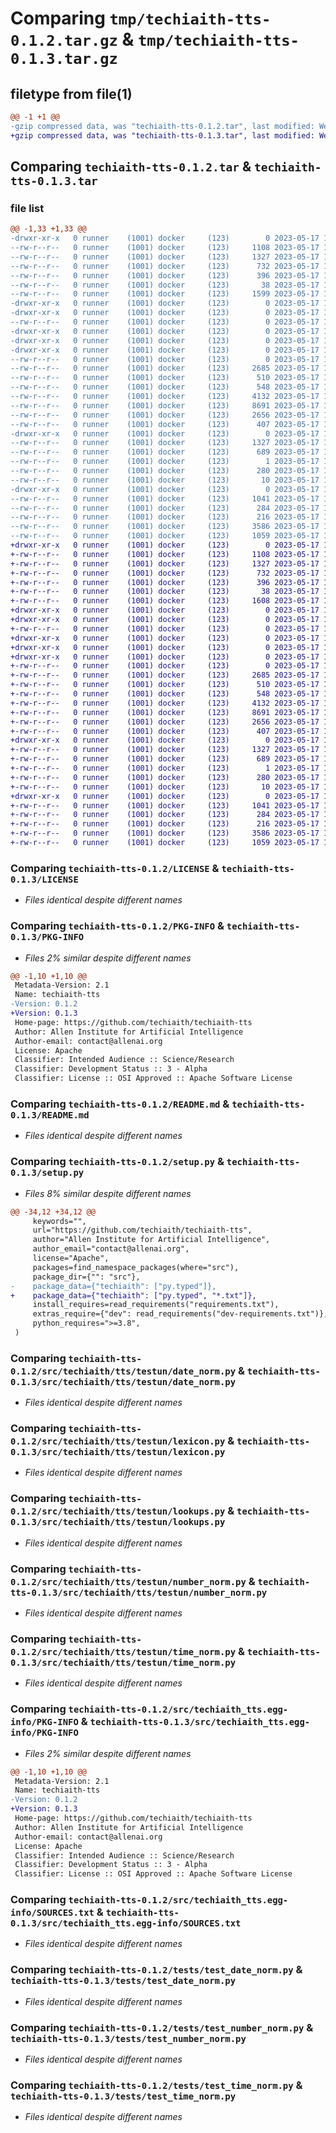 # Comparing `tmp/techiaith-tts-0.1.2.tar.gz` & `tmp/techiaith-tts-0.1.3.tar.gz`

## filetype from file(1)

```diff
@@ -1 +1 @@
-gzip compressed data, was "techiaith-tts-0.1.2.tar", last modified: Wed May 17 12:32:17 2023, max compression
+gzip compressed data, was "techiaith-tts-0.1.3.tar", last modified: Wed May 17 13:14:26 2023, max compression
```

## Comparing `techiaith-tts-0.1.2.tar` & `techiaith-tts-0.1.3.tar`

### file list

```diff
@@ -1,33 +1,33 @@
-drwxr-xr-x   0 runner    (1001) docker     (123)        0 2023-05-17 12:32:17.410067 techiaith-tts-0.1.2/
--rw-r--r--   0 runner    (1001) docker     (123)     1108 2023-05-17 12:32:05.000000 techiaith-tts-0.1.2/LICENSE
--rw-r--r--   0 runner    (1001) docker     (123)     1327 2023-05-17 12:32:17.410067 techiaith-tts-0.1.2/PKG-INFO
--rw-r--r--   0 runner    (1001) docker     (123)      732 2023-05-17 12:32:05.000000 techiaith-tts-0.1.2/README.md
--rw-r--r--   0 runner    (1001) docker     (123)      396 2023-05-17 12:32:05.000000 techiaith-tts-0.1.2/pyproject.toml
--rw-r--r--   0 runner    (1001) docker     (123)       38 2023-05-17 12:32:17.410067 techiaith-tts-0.1.2/setup.cfg
--rw-r--r--   0 runner    (1001) docker     (123)     1599 2023-05-17 12:32:05.000000 techiaith-tts-0.1.2/setup.py
-drwxr-xr-x   0 runner    (1001) docker     (123)        0 2023-05-17 12:32:17.410067 techiaith-tts-0.1.2/src/
-drwxr-xr-x   0 runner    (1001) docker     (123)        0 2023-05-17 12:32:17.410067 techiaith-tts-0.1.2/src/techiaith/
--rw-r--r--   0 runner    (1001) docker     (123)        0 2023-05-17 12:32:05.000000 techiaith-tts-0.1.2/src/techiaith/py.typed
-drwxr-xr-x   0 runner    (1001) docker     (123)        0 2023-05-17 12:32:17.406067 techiaith-tts-0.1.2/src/techiaith/tts/
-drwxr-xr-x   0 runner    (1001) docker     (123)        0 2023-05-17 12:32:17.410067 techiaith-tts-0.1.2/src/techiaith/tts/testun/
-drwxr-xr-x   0 runner    (1001) docker     (123)        0 2023-05-17 12:32:17.410067 techiaith-tts-0.1.2/src/techiaith/tts/testun/data/
--rw-r--r--   0 runner    (1001) docker     (123)        0 2023-05-17 12:32:05.000000 techiaith-tts-0.1.2/src/techiaith/tts/testun/data/__init__.py
--rw-r--r--   0 runner    (1001) docker     (123)     2685 2023-05-17 12:32:06.000000 techiaith-tts-0.1.2/src/techiaith/tts/testun/date_norm.py
--rw-r--r--   0 runner    (1001) docker     (123)      510 2023-05-17 12:32:06.000000 techiaith-tts-0.1.2/src/techiaith/tts/testun/known_phrases.py
--rw-r--r--   0 runner    (1001) docker     (123)      548 2023-05-17 12:32:06.000000 techiaith-tts-0.1.2/src/techiaith/tts/testun/lexicon.py
--rw-r--r--   0 runner    (1001) docker     (123)     4132 2023-05-17 12:32:06.000000 techiaith-tts-0.1.2/src/techiaith/tts/testun/lookups.py
--rw-r--r--   0 runner    (1001) docker     (123)     8691 2023-05-17 12:32:06.000000 techiaith-tts-0.1.2/src/techiaith/tts/testun/number_norm.py
--rw-r--r--   0 runner    (1001) docker     (123)     2656 2023-05-17 12:32:06.000000 techiaith-tts-0.1.2/src/techiaith/tts/testun/time_norm.py
--rw-r--r--   0 runner    (1001) docker     (123)      407 2023-05-17 12:32:06.000000 techiaith-tts-0.1.2/src/techiaith/version.py
-drwxr-xr-x   0 runner    (1001) docker     (123)        0 2023-05-17 12:32:17.410067 techiaith-tts-0.1.2/src/techiaith_tts.egg-info/
--rw-r--r--   0 runner    (1001) docker     (123)     1327 2023-05-17 12:32:17.000000 techiaith-tts-0.1.2/src/techiaith_tts.egg-info/PKG-INFO
--rw-r--r--   0 runner    (1001) docker     (123)      689 2023-05-17 12:32:17.000000 techiaith-tts-0.1.2/src/techiaith_tts.egg-info/SOURCES.txt
--rw-r--r--   0 runner    (1001) docker     (123)        1 2023-05-17 12:32:17.000000 techiaith-tts-0.1.2/src/techiaith_tts.egg-info/dependency_links.txt
--rw-r--r--   0 runner    (1001) docker     (123)      280 2023-05-17 12:32:17.000000 techiaith-tts-0.1.2/src/techiaith_tts.egg-info/requires.txt
--rw-r--r--   0 runner    (1001) docker     (123)       10 2023-05-17 12:32:17.000000 techiaith-tts-0.1.2/src/techiaith_tts.egg-info/top_level.txt
-drwxr-xr-x   0 runner    (1001) docker     (123)        0 2023-05-17 12:32:17.410067 techiaith-tts-0.1.2/tests/
--rw-r--r--   0 runner    (1001) docker     (123)     1041 2023-05-17 12:32:06.000000 techiaith-tts-0.1.2/tests/test_date_norm.py
--rw-r--r--   0 runner    (1001) docker     (123)      284 2023-05-17 12:32:06.000000 techiaith-tts-0.1.2/tests/test_known_phrase.py
--rw-r--r--   0 runner    (1001) docker     (123)      216 2023-05-17 12:32:06.000000 techiaith-tts-0.1.2/tests/test_lecsicon.py
--rw-r--r--   0 runner    (1001) docker     (123)     3586 2023-05-17 12:32:06.000000 techiaith-tts-0.1.2/tests/test_number_norm.py
--rw-r--r--   0 runner    (1001) docker     (123)     1059 2023-05-17 12:32:06.000000 techiaith-tts-0.1.2/tests/test_time_norm.py
+drwxr-xr-x   0 runner    (1001) docker     (123)        0 2023-05-17 13:14:26.172718 techiaith-tts-0.1.3/
+-rw-r--r--   0 runner    (1001) docker     (123)     1108 2023-05-17 13:14:10.000000 techiaith-tts-0.1.3/LICENSE
+-rw-r--r--   0 runner    (1001) docker     (123)     1327 2023-05-17 13:14:26.172718 techiaith-tts-0.1.3/PKG-INFO
+-rw-r--r--   0 runner    (1001) docker     (123)      732 2023-05-17 13:14:10.000000 techiaith-tts-0.1.3/README.md
+-rw-r--r--   0 runner    (1001) docker     (123)      396 2023-05-17 13:14:10.000000 techiaith-tts-0.1.3/pyproject.toml
+-rw-r--r--   0 runner    (1001) docker     (123)       38 2023-05-17 13:14:26.172718 techiaith-tts-0.1.3/setup.cfg
+-rw-r--r--   0 runner    (1001) docker     (123)     1608 2023-05-17 13:14:10.000000 techiaith-tts-0.1.3/setup.py
+drwxr-xr-x   0 runner    (1001) docker     (123)        0 2023-05-17 13:14:26.168718 techiaith-tts-0.1.3/src/
+drwxr-xr-x   0 runner    (1001) docker     (123)        0 2023-05-17 13:14:26.172718 techiaith-tts-0.1.3/src/techiaith/
+-rw-r--r--   0 runner    (1001) docker     (123)        0 2023-05-17 13:14:10.000000 techiaith-tts-0.1.3/src/techiaith/py.typed
+drwxr-xr-x   0 runner    (1001) docker     (123)        0 2023-05-17 13:14:26.168718 techiaith-tts-0.1.3/src/techiaith/tts/
+drwxr-xr-x   0 runner    (1001) docker     (123)        0 2023-05-17 13:14:26.172718 techiaith-tts-0.1.3/src/techiaith/tts/testun/
+drwxr-xr-x   0 runner    (1001) docker     (123)        0 2023-05-17 13:14:26.172718 techiaith-tts-0.1.3/src/techiaith/tts/testun/data/
+-rw-r--r--   0 runner    (1001) docker     (123)        0 2023-05-17 13:14:10.000000 techiaith-tts-0.1.3/src/techiaith/tts/testun/data/__init__.py
+-rw-r--r--   0 runner    (1001) docker     (123)     2685 2023-05-17 13:14:10.000000 techiaith-tts-0.1.3/src/techiaith/tts/testun/date_norm.py
+-rw-r--r--   0 runner    (1001) docker     (123)      510 2023-05-17 13:14:10.000000 techiaith-tts-0.1.3/src/techiaith/tts/testun/known_phrases.py
+-rw-r--r--   0 runner    (1001) docker     (123)      548 2023-05-17 13:14:10.000000 techiaith-tts-0.1.3/src/techiaith/tts/testun/lexicon.py
+-rw-r--r--   0 runner    (1001) docker     (123)     4132 2023-05-17 13:14:10.000000 techiaith-tts-0.1.3/src/techiaith/tts/testun/lookups.py
+-rw-r--r--   0 runner    (1001) docker     (123)     8691 2023-05-17 13:14:10.000000 techiaith-tts-0.1.3/src/techiaith/tts/testun/number_norm.py
+-rw-r--r--   0 runner    (1001) docker     (123)     2656 2023-05-17 13:14:10.000000 techiaith-tts-0.1.3/src/techiaith/tts/testun/time_norm.py
+-rw-r--r--   0 runner    (1001) docker     (123)      407 2023-05-17 13:14:10.000000 techiaith-tts-0.1.3/src/techiaith/version.py
+drwxr-xr-x   0 runner    (1001) docker     (123)        0 2023-05-17 13:14:26.172718 techiaith-tts-0.1.3/src/techiaith_tts.egg-info/
+-rw-r--r--   0 runner    (1001) docker     (123)     1327 2023-05-17 13:14:26.000000 techiaith-tts-0.1.3/src/techiaith_tts.egg-info/PKG-INFO
+-rw-r--r--   0 runner    (1001) docker     (123)      689 2023-05-17 13:14:26.000000 techiaith-tts-0.1.3/src/techiaith_tts.egg-info/SOURCES.txt
+-rw-r--r--   0 runner    (1001) docker     (123)        1 2023-05-17 13:14:26.000000 techiaith-tts-0.1.3/src/techiaith_tts.egg-info/dependency_links.txt
+-rw-r--r--   0 runner    (1001) docker     (123)      280 2023-05-17 13:14:26.000000 techiaith-tts-0.1.3/src/techiaith_tts.egg-info/requires.txt
+-rw-r--r--   0 runner    (1001) docker     (123)       10 2023-05-17 13:14:26.000000 techiaith-tts-0.1.3/src/techiaith_tts.egg-info/top_level.txt
+drwxr-xr-x   0 runner    (1001) docker     (123)        0 2023-05-17 13:14:26.172718 techiaith-tts-0.1.3/tests/
+-rw-r--r--   0 runner    (1001) docker     (123)     1041 2023-05-17 13:14:10.000000 techiaith-tts-0.1.3/tests/test_date_norm.py
+-rw-r--r--   0 runner    (1001) docker     (123)      284 2023-05-17 13:14:10.000000 techiaith-tts-0.1.3/tests/test_known_phrase.py
+-rw-r--r--   0 runner    (1001) docker     (123)      216 2023-05-17 13:14:10.000000 techiaith-tts-0.1.3/tests/test_lecsicon.py
+-rw-r--r--   0 runner    (1001) docker     (123)     3586 2023-05-17 13:14:10.000000 techiaith-tts-0.1.3/tests/test_number_norm.py
+-rw-r--r--   0 runner    (1001) docker     (123)     1059 2023-05-17 13:14:10.000000 techiaith-tts-0.1.3/tests/test_time_norm.py
```

### Comparing `techiaith-tts-0.1.2/LICENSE` & `techiaith-tts-0.1.3/LICENSE`

 * *Files identical despite different names*

### Comparing `techiaith-tts-0.1.2/PKG-INFO` & `techiaith-tts-0.1.3/PKG-INFO`

 * *Files 2% similar despite different names*

```diff
@@ -1,10 +1,10 @@
 Metadata-Version: 2.1
 Name: techiaith-tts
-Version: 0.1.2
+Version: 0.1.3
 Home-page: https://github.com/techiaith/techiaith-tts
 Author: Allen Institute for Artificial Intelligence
 Author-email: contact@allenai.org
 License: Apache
 Classifier: Intended Audience :: Science/Research
 Classifier: Development Status :: 3 - Alpha
 Classifier: License :: OSI Approved :: Apache Software License
```

### Comparing `techiaith-tts-0.1.2/README.md` & `techiaith-tts-0.1.3/README.md`

 * *Files identical despite different names*

### Comparing `techiaith-tts-0.1.2/setup.py` & `techiaith-tts-0.1.3/setup.py`

 * *Files 8% similar despite different names*

```diff
@@ -34,12 +34,12 @@
     keywords="",
     url="https://github.com/techiaith/techiaith-tts",
     author="Allen Institute for Artificial Intelligence",
     author_email="contact@allenai.org",
     license="Apache",
     packages=find_namespace_packages(where="src"),
     package_dir={"": "src"},
-    package_data={"techiaith": ["py.typed"]},
+    package_data={"techiaith": ["py.typed", "*.txt"]},
     install_requires=read_requirements("requirements.txt"),
     extras_require={"dev": read_requirements("dev-requirements.txt")},
     python_requires=">=3.8",
 )
```

### Comparing `techiaith-tts-0.1.2/src/techiaith/tts/testun/date_norm.py` & `techiaith-tts-0.1.3/src/techiaith/tts/testun/date_norm.py`

 * *Files identical despite different names*

### Comparing `techiaith-tts-0.1.2/src/techiaith/tts/testun/lexicon.py` & `techiaith-tts-0.1.3/src/techiaith/tts/testun/lexicon.py`

 * *Files identical despite different names*

### Comparing `techiaith-tts-0.1.2/src/techiaith/tts/testun/lookups.py` & `techiaith-tts-0.1.3/src/techiaith/tts/testun/lookups.py`

 * *Files identical despite different names*

### Comparing `techiaith-tts-0.1.2/src/techiaith/tts/testun/number_norm.py` & `techiaith-tts-0.1.3/src/techiaith/tts/testun/number_norm.py`

 * *Files identical despite different names*

### Comparing `techiaith-tts-0.1.2/src/techiaith/tts/testun/time_norm.py` & `techiaith-tts-0.1.3/src/techiaith/tts/testun/time_norm.py`

 * *Files identical despite different names*

### Comparing `techiaith-tts-0.1.2/src/techiaith_tts.egg-info/PKG-INFO` & `techiaith-tts-0.1.3/src/techiaith_tts.egg-info/PKG-INFO`

 * *Files 2% similar despite different names*

```diff
@@ -1,10 +1,10 @@
 Metadata-Version: 2.1
 Name: techiaith-tts
-Version: 0.1.2
+Version: 0.1.3
 Home-page: https://github.com/techiaith/techiaith-tts
 Author: Allen Institute for Artificial Intelligence
 Author-email: contact@allenai.org
 License: Apache
 Classifier: Intended Audience :: Science/Research
 Classifier: Development Status :: 3 - Alpha
 Classifier: License :: OSI Approved :: Apache Software License
```

### Comparing `techiaith-tts-0.1.2/src/techiaith_tts.egg-info/SOURCES.txt` & `techiaith-tts-0.1.3/src/techiaith_tts.egg-info/SOURCES.txt`

 * *Files identical despite different names*

### Comparing `techiaith-tts-0.1.2/tests/test_date_norm.py` & `techiaith-tts-0.1.3/tests/test_date_norm.py`

 * *Files identical despite different names*

### Comparing `techiaith-tts-0.1.2/tests/test_number_norm.py` & `techiaith-tts-0.1.3/tests/test_number_norm.py`

 * *Files identical despite different names*

### Comparing `techiaith-tts-0.1.2/tests/test_time_norm.py` & `techiaith-tts-0.1.3/tests/test_time_norm.py`

 * *Files identical despite different names*

